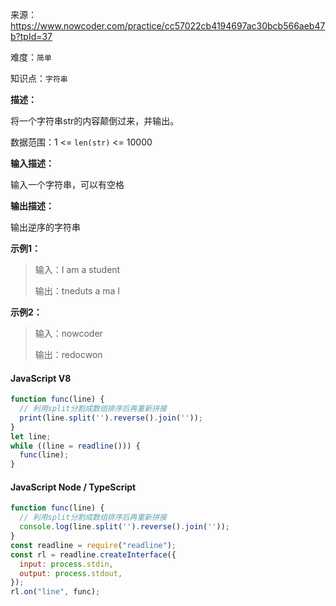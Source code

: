 来源：<https://www.nowcoder.com/practice/cc57022cb4194697ac30bcb566aeb47b?tpId=37>

难度：`简单`

知识点：`字符串`

**描述：**

将一个字符串str的内容颠倒过来，并输出。

数据范围：1 <= `len(str)` <= 10000

**输入描述：**

输入一个字符串，可以有空格

**输出描述：**

输出逆序的字符串

**示例1：**

> 输入：I am a student
>
> 输出：tneduts a ma I

**示例2：**

> 输入：nowcoder
>
> 输出：redocwon

<!-- tabs:start -->

#### **JavaScript V8**

```javascript
function func(line) {
  // 利用split分割成数组排序后再重新拼接
  print(line.split('').reverse().join(''));
}
let line;
while ((line = readline())) {
  func(line);
}
```

#### **JavaScript Node / TypeScript**

```javascript
function func(line) {
  // 利用split分割成数组排序后再重新拼接
  console.log(line.split('').reverse().join(''));
}
const readline = require("readline");
const rl = readline.createInterface({
  input: process.stdin,
  output: process.stdout,
});
rl.on("line", func);
```

<!-- tabs:end -->
